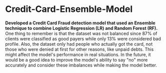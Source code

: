 # Credit-Card-Ensemble-Model
**Developed a Credit Card Fraud detection model that used an Ensemble technique to combine Logistic Regression (LR) and Random Forest (RF).**
One thing to remember is that the dataset was not balanced since 87% of clients were classified as good payers while only 13% were considered bad profile.
Also, the dataset only had people who actually got the card, not those who were denied at first for other reasons, like unpaid debts. 
This might affect the model's performance in real situations. 
In the future, it would be a good idea to improve the model's ability to say "no" more accurately and consider these imbalances while making the model better.
